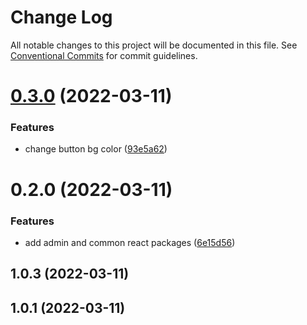 # Change Log

All notable changes to this project will be documented in this file.
See [Conventional Commits](https://conventionalcommits.org) for commit guidelines.

# [0.3.0](https://github.com/jeffersonRibeiro/lerna-monorepo/compare/@julius/common@0.2.0...@julius/common@0.3.0) (2022-03-11)


### Features

* change button bg color ([93e5a62](https://github.com/jeffersonRibeiro/lerna-monorepo/commit/93e5a62da0f82ae3cc0a7623aa67b609b2de34e6))





# 0.2.0 (2022-03-11)


### Features

* add admin and common react packages ([6e15d56](https://github.com/jeffersonRibeiro/lerna-monorepo/commit/6e15d5654e3cd5e87be9ad525cc4173538346126))



## 1.0.3 (2022-03-11)



## 1.0.1 (2022-03-11)
